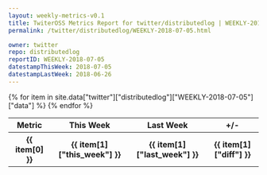 ```yaml
---
layout: weekly-metrics-v0.1
title: TwiterOSS Metrics Report for twitter/distributedlog | WEEKLY-2018-07-05 | 2018-07-05
permalink: /twitter/distributedlog/WEEKLY-2018-07-05.html

owner: twitter
repo: distributedlog
reportID: WEEKLY-2018-07-05
datestampThisWeek: 2018-07-05
datestampLastWeek: 2018-06-26
---
```


<table style="width: 100%">
    <tr>
        <th>Metric</th>
        <th>This Week</th>
        <th>Last Week</th>
        <th>+/-</th>
    </tr>
    {% for item in site.data["twitter"]["distributedlog"]["WEEKLY-2018-07-05"]["data"] %}
    <tr>
        <th>{{ item[0] }}</th>
        <th>{{ item[1]["this_week"] }}</th>
        <th>{{ item[1]["last_week"] }}</th>
        <th>{{ item[1]["diff"] }}</th>
    </tr>
    {% endfor %}
</table>

